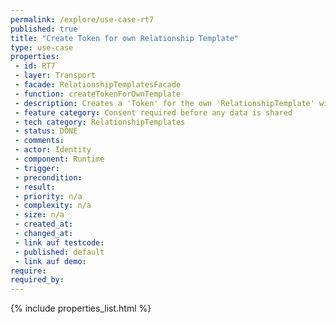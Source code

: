 ```yaml
---
permalink: /explore/use-case-rt7
published: true
title: "Create Token for own Relationship Template"
type: use-case
properties:
 - id: RT7
 - layer: Transport
 - facade: RelationshipTemplatesFacade
 - function: createTokenForOwnTemplate
 - description: Creates a 'Token' for the own 'RelationshipTemplate' with the given 'id'
 - feature category: Consent required before any data is shared
 - tech category: RelationshipTemplates
 - status: DONE
 - comments: 
 - actor: Identity
 - component: Runtime
 - trigger: 
 - precondition: 
 - result: 
 - priority: n/a
 - complexity: n/a
 - size: n/a
 - created_at: 
 - changed_at: 
 - link auf testcode: 
 - published: default
 - link auf demo: 
require:
required_by:
---
```

{% include properties_list.html %}

